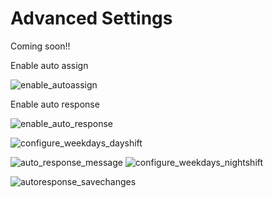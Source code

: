 # Advanced Settings

Coming soon!!

Enable auto assign

![enable_autoassign](https://cloud.githubusercontent.com/assets/8191145/6554956/0c899b0e-c687-11e4-90ae-230b6c18f4a3.png)

Enable auto response

![enable_auto_response](https://cloud.githubusercontent.com/assets/8191145/6555094/9c787252-c688-11e4-9bdf-705c50ac3a28.png)

![configure_weekdays_dayshift](https://cloud.githubusercontent.com/assets/8191145/6555093/9c70372c-c688-11e4-9b8b-e80af89ab966.png)

![auto_response_message](https://cloud.githubusercontent.com/assets/8191145/6555095/9c7e2a8a-c688-11e4-8d45-843be6032380.png)
![configure_weekdays_nightshift](https://cloud.githubusercontent.com/assets/8191145/6555092/9c40cf96-c688-11e4-966c-09f4d3a1c5b1.png)

![autoresponse_savechanges](https://cloud.githubusercontent.com/assets/8191145/6555131/053350a0-c689-11e4-9679-48ba428ed083.png)
